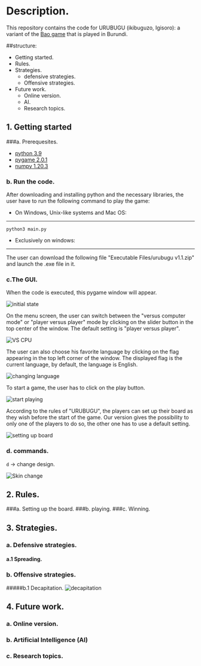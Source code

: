 # Description.
This repository contains the code for URUBUGU (ikibuguzo, Igisoro): a variant of the [Bao game](https://en.wikipedia.org/wiki/Bao_(game)) that is played in Burundi.

##structure:
- Getting started.
- Rules.
- Strategies.
   - defensive strategies.
   - Offensive strategies.
- Future work.
    - Online version.
    - AI.
    - Research topics.
   
## 1. Getting started 
###a. Prerequesites.
- [python 3.9](https://www.python.org/downloads/)
- [pygame 2.0.1](https://www.pygame.org/wiki/GettingStarted)
- [numpy 1.20.3](https://numpy.org/install/)

 
### b. Run the code.
After downloading and installing python and the necessary libraries, the user have to run the 
following command to play the game:


- On Windows, Unix-like systems and Mac OS:
---
```
python3 main.py 
```

- Exclusively on windows:

---
The user can download the following file "Executable Files/urubugu v1.1.zip" and launch the .exe file in it.

### c.The GUI.
When the code is executed, this pygame window will appear.

![initial state](https://user-images.githubusercontent.com/39918471/129624035-34fb3747-79e3-47bd-ae4b-9260fdb60a7c.png)

On the menu screen, the user can switch between the "versus computer mode" or "player versus player"
mode by clicking on the slider button in the top center of the window. The default setting is "player versus player".

![VS CPU](https://user-images.githubusercontent.com/39918471/129625941-8cf297b1-cb4a-441a-9c24-860aef31c22b.png)

The user can also choose his favorite language by clicking on the flag appearing in the top left corner of the window.
The displayed flag is the current language, by default, the language is English.

![changing language](https://user-images.githubusercontent.com/39918471/129625799-a8a3976c-cb28-4b6d-8698-17864068d3ff.png)

To start a game, the user has to click on the play button.

![start playing](https://user-images.githubusercontent.com/39918471/129625572-ef986605-4545-4bf2-a3c6-42fd73acf5d6.png)

According to the rules of "URUBUGU", the players can set up their board as they wish before the start of the game.
Our version gives the possibility to only one of the players to do so, the other one has to use a default setting.

![setting up board](https://user-images.githubusercontent.com/39918471/129626389-99fa0edf-8b33-4f07-9ca1-dd36a6e2e8c2.png)

### d. commands.

`d` → change design.

![Skin change](https://user-images.githubusercontent.com/39918471/129626543-f0b74fc6-ef2e-41af-9aec-877dead5dd1f.png)

## 2. Rules.

###a. Setting up the board.
###b. playing.
###c. Winning.


## 3. Strategies.
### a. Defensive strategies.
#### a.1 Spreading.

### b. Offensive strategies.
#####b.1 Decapitation.
![decapitation](https://user-images.githubusercontent.com/39918471/129628783-69781ef8-8c6e-4f75-871a-7cbd2522b80e.png)


## 4. Future work.

### a. Online version.
### b. Artificial Intelligence (AI)
### c. Research topics.
